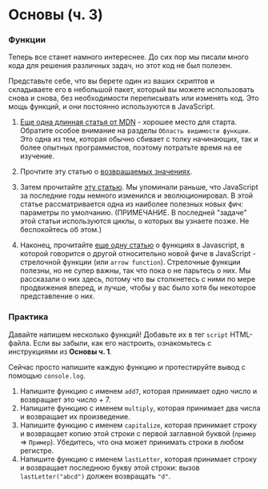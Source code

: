 # Основы (ч. 3)

### Функции

Теперь все станет намного интереснее. До сих пор мы писали много кода для решения различных задач, но этот код не был полезен.

Представьте себе, что вы берете один из ваших скриптов и складываете его в небольшой пакет, который вы можете использовать снова и снова, без необходимости переписывать или изменять код. Это мощь функций, и они постоянно используются в JavaScript.

1. [Еще одна длинная статья от MDN](https://developer.mozilla.org/ru/docs/Learn/JavaScript/Building_blocks/Functions) - хорошее место для старта. Обратите особое внимание на разделы `Область видимости функции`. Это одна из тем, которая обычно сбивает с толку начинающих, так и более опытных программистов, поэтому потратьте время на ее изучение.

2. Прочтите эту статью о [возвращаемых значениях](https://developer.mozilla.org/ru/docs/Learn/JavaScript/Building_blocks/Return_values).

3. Затем прочитайте [эту статью](https://learn.javascript.ru/function-basics). Мы упоминали раньше, что JavaScript за последние годы немного изменился и эволюционировал. В этой статье рассматривается одна из наиболее полезных новых фич: параметры по умолчанию. (ПРИМЕЧАНИЕ. В последней "задаче" этой статьи используются циклы, о которых вы узнаете позже. Не беспокойтесь об этом.)

4. Наконец, прочитайте [еще одну статью](https://learn.javascript.ru/es-function#funktsii-cherez) о функциях в Javascript, в которой говорится о другой относительно новой фиче в JavaScript - стрелочной функции (или `arrow function`). Стрелочные функции полезны, но не супер важны, так что пока о не парьтесь о них. Мы рассказали о них здесь, потому что вы столкнетесь с ними по мере продвижения вперед, и лучше, чтобы у вас было хотя бы некоторое представление о них.

### Практика

Давайте напишем несколько функций! Добавьте их в тег `script` HTML-файла. Если вы забыли, как его настроить, ознакомьтесь с инструкциями из __Основы ч. 1__.

Сейчас просто напишите каждую функцию и протестируйте вывод с помощью `console.log`.

1. Напишите функцию с именем `add7`, которая принимает одно число и возвращает это число + 7.
2. Напишите функцию с именем `multiply`, которая принимает два числа и возвращает их произведение.
3. Напишите функцию с именем `capitalize`, которая принимает строку и возвращает копию этой строки с первой заглавной буквой (`пример` => `Пример`). Убедитесь, что она может принимать строки в любом регистре.
4. Напишите функцию с именем `lastLetter`, которая принимает строку и возвращает последнюю букву этой строки: вызов `lastLetter("abcd")` должен возвращать `"d"`.
